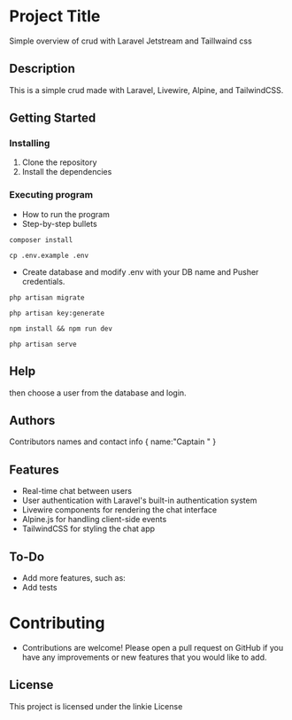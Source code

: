 # Project Title

Simple overview of crud with Laravel Jetstream and Taillwaind css 

## Description

This is a simple crud  made with Laravel, Livewire, Alpine, and TailwindCSS.

## Getting Started



### Installing

1. Clone the repository
2. Install the dependencies

### Executing program

* How to run the program
* Step-by-step bullets
```
composer install 
```
```
cp .env.example .env 
```
* Create database and modify .env with your DB name and Pusher credentials.
```
php artisan migrate 
```
```
php artisan key:generate 
```

```
npm install && npm run dev
```
```
php artisan serve
```

## Help

then choose a user from the database and login.

## Authors

Contributors names and contact info
{
    name:"Captain "
}

## Features
* Real-time chat between users
* User authentication with Laravel's built-in authentication system
* Livewire components for rendering the chat interface
* Alpine.js for handling client-side events
* TailwindCSS for styling the chat app

## To-Do
* Add more features, such as:
* Add tests

# Contributing
* Contributions are welcome! Please open a pull request on GitHub if you have any improvements or new features that you would like to add.

## License

This project is licensed under the linkie License

